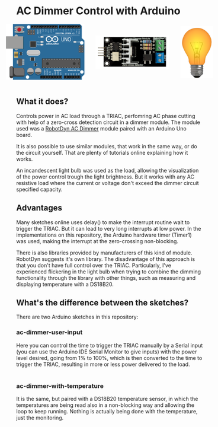 # AC Dimmer Control with Arduino

<div id="images">
<img src=".readme_images/arduino_uno.png" height=150 style="margin-right: 30px">
<img src=".readme_images/ac-dimmer.png" height=90 style="margin-right: 30px">
<img src=".readme_images/light-bulb.png" height=140>
</div>
<br />

## What it does?
Controls power in AC load through a TRIAC, perfomring AC phase cutting with help of a zero-cross detection circuit in a dimmer module. The module used was a [RobotDyn AC Dimmer] module paired with an Arduino Uno board.

It is also possible to use similar modules, that work in the same way, or do the circuit yourself. That are plenty of tutorials online explaining how it works.

An incandescent light bulb was used as the load, allowing the visualization of the power control trough the light brightness. But it works with any AC resistive load where the current or voltage don't exceed the dimmer circuit specified capacity.

## Advantages
Many sketches online uses delay() to make the interrupt routine wait to trigger the TRIAC. But it can lead to very long interrupts at low power. In the implementations on this repository, the Arduino hardware timer (Timer1) was used, making the interrupt at the zero-crossing non-blocking.

There is also libraries provided by manufacturers of this kind of module. RobotDyn suggests it's own library. The disadvantage of this approach is that you don't have full control over the TRIAC. 
Particularly, I've experienced flickering in the light bulb when trying to combine the dimming functionality through the library with other things, such as measuring and displaying temperature with a DS18B20.

## What's the difference between the sketches?
There are two Arduino sketches in this repository:


### ac-dimmer-user-input
Here you can control the time to trigger the TRIAC manually by a Serial input (you can use the Arduino IDE Serial Monitor to give inputs) with the power level desired, going from 1% to 100%, which is then converted to the time to trigger the TRIAC, resulting in more or less power delivered to the load.
<br />
<br />
### ac-dimmer-with-temperature
It is the same, but paired with a DS18B20 temperature sensor, in which the temperatures are being read also in a non-blocking way and allowing the loop to keep running. Nothing is actually being done with the temperature, just the monitoring.

<style> 
    #images {
        display: flex;
        align-items: center;
        justify-content: center
    }

    @media (max-width: 700px) {
        #images {
        display: flex;
        flex-direction: column;
        align-items: center;
        justify-content: center;
        }

        img {
            margin-top: 20px;
        }
    }
    
</style>

[RobotDyn AC Dimmer]: https://robotdyn.com/ac-light-dimmer-module-1-channel-3-3v-5v-logic-ac-50-60hz-220v-110v.html